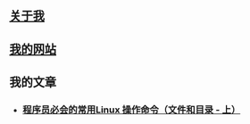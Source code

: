 
## [关于我](https://www.newobject.cc/about.html)

## [我的网站](https://www.newobject.cc)

## 我的文章

* ### [程序员必会的常用Linux 操作命令（文件和目录 - 上）](https://www.newobject.cc/article/100004.html)
